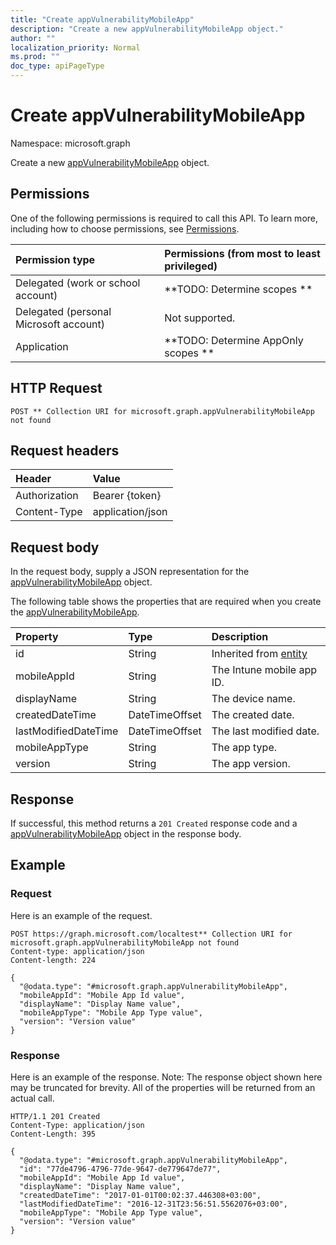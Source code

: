 ```yaml
---
title: "Create appVulnerabilityMobileApp"
description: "Create a new appVulnerabilityMobileApp object."
author: ""
localization_priority: Normal
ms.prod: ""
doc_type: apiPageType
---
```


# Create appVulnerabilityMobileApp

Namespace: microsoft.graph

Create a new [appVulnerabilityMobileApp](../resources/appvulnerabilitymobileapp.md) object.

## Permissions
One of the following permissions is required to call this API. To learn more, including how to choose permissions, see [Permissions](/concepts/permissions-reference.md).

|Permission type|Permissions (from most to least privileged)|
|:---|:---|
|Delegated (work or school account)|**TODO: Determine scopes **|
|Delegated (personal Microsoft account)|Not supported.|
|Application|**TODO: Determine AppOnly scopes **|

## HTTP Request
<!-- {
  "blockType": "ignored"
}
-->
``` http
POST ** Collection URI for microsoft.graph.appVulnerabilityMobileApp not found
```

## Request headers
|Header|Value|
|:---|:---|
|Authorization|Bearer {token}|
|Content-Type|application/json|

## Request body
In the request body, supply a JSON representation for the [appVulnerabilityMobileApp](../resources/appvulnerabilitymobileapp.md) object.

The following table shows the properties that are required when you create the [appVulnerabilityMobileApp](../resources/appvulnerabilitymobileapp.md).

|Property|Type|Description|
|:---|:---|:---|
|id|String| Inherited from [entity](../resources/entity.md)|
|mobileAppId|String|The Intune mobile app ID.|
|displayName|String|The device name.|
|createdDateTime|DateTimeOffset|The created date.|
|lastModifiedDateTime|DateTimeOffset|The last modified date.|
|mobileAppType|String|The app type.|
|version|String|The app version.|



## Response
If successful, this method returns a `201 Created` response code and a [appVulnerabilityMobileApp](../resources/appvulnerabilitymobileapp.md) object in the response body.

## Example

### Request
Here is an example of the request.
<!-- {
  "blockType": "request",
  "name": "create_appvulnerabilitymobileapp_from_"
}
-->
``` http
POST https://graph.microsoft.com/localtest** Collection URI for microsoft.graph.appVulnerabilityMobileApp not found
Content-type: application/json
Content-length: 224

{
  "@odata.type": "#microsoft.graph.appVulnerabilityMobileApp",
  "mobileAppId": "Mobile App Id value",
  "displayName": "Display Name value",
  "mobileAppType": "Mobile App Type value",
  "version": "Version value"
}
```

### Response
Here is an example of the response. Note: The response object shown here may be truncated for brevity. All of the properties will be returned from an actual call.
<!-- {
  "blockType": "response",
  "truncated": true,
  "@odata.type": "microsoft.graph.appvulnerabilitymobileapp"
}
-->
``` http
HTTP/1.1 201 Created
Content-Type: application/json
Content-Length: 395

{
  "@odata.type": "#microsoft.graph.appVulnerabilityMobileApp",
  "id": "77de4796-4796-77de-9647-de779647de77",
  "mobileAppId": "Mobile App Id value",
  "displayName": "Display Name value",
  "createdDateTime": "2017-01-01T00:02:37.446308+03:00",
  "lastModifiedDateTime": "2016-12-31T23:56:51.5562076+03:00",
  "mobileAppType": "Mobile App Type value",
  "version": "Version value"
}
```

